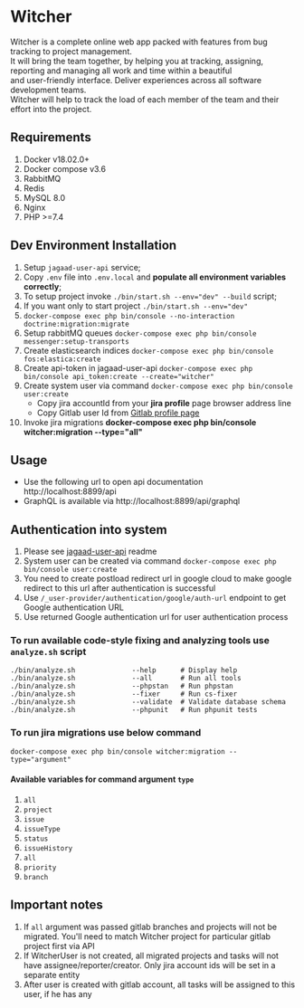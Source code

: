 # Witcher

Witcher is a complete online web app packed with features from bug tracking to project management. <br/>
It will bring the team together, by helping you at tracking, assigning, reporting and managing all work and time within a beautiful <br/>
and user-friendly interface. Deliver experiences across all software development teams.<br/>
Witcher will help to track the load of each member of the team and their effort into the project. <br/>


## Requirements
1. Docker v18.02.0+
2. Docker compose v3.6
3. RabbitMQ
4. Redis
5. MySQL 8.0
6. Nginx
7. PHP >=7.4

## Dev Environment Installation

1. Setup `jagaad-user-api` service;
2. Copy `.env` file into `.env.local` and **populate all environment variables correctly**;
3. To setup project invoke `./bin/start.sh --env="dev" --build` script;
4. If you want only to start project `./bin/start.sh --env="dev"`
5. `docker-compose exec php bin/console --no-interaction doctrine:migration:migrate`
6. Setup rabbitMQ queues `docker-compose exec php bin/console messenger:setup-transports`
7. Create elasticsearch indices `docker-compose exec php bin/console fos:elastica:create`
8. Create api-token in jagaad-user-api `docker-compose exec php bin/console api_token:create --create="witcher"`
9. Create system user via command `docker-compose exec php bin/console user:create`
   - Copy jira accountId from your **jira profile** page browser address line
   - Copy Gitlab user Id from [Gitlab profile page](https://gitlab.com/-/profile)
10. Invoke jira migrations **docker-compose exec php bin/console witcher:migration --type="all"**

## Usage

- Use the following url to open api documentation http://localhost:8899/api
- GraphQL is available via http://localhost:8899/api/graphql

## Authentication into system

1. Please see [jagaad-user-api](https://gitlab.com/jagaad-team/jagaad-user-api) readme
2. System user can be created via command `docker-compose exec php bin/console user:create`
3. You need to create postload redirect url in google cloud to make google redirect to this url after authentication is successful
4. Use `/_user-provider/authentication/google/auth-url` endpoint to get Google authentication URL
5. Use returned Google authentication url for user authentication process

### To run available code-style fixing and analyzing tools use `analyze.sh` script

```shell
./bin/analyze.sh              --help      # Display help
./bin/analyze.sh              --all       # Run all tools
./bin/analyze.sh              --phpstan   # Run phpstan
./bin/analyze.sh              --fixer     # Run cs-fixer
./bin/analyze.sh              --validate  # Validate database schema
./bin/analyze.sh              --phpunit   # Run phpunit tests
```

### To run jira migrations use below command

```shell
docker-compose exec php bin/console witcher:migration --type="argument"
```

#### Available variables for command argument `type`

1. `all`
2. `project`
3. `issue`
4. `issueType`
5. `status`
6. `issueHistory`
7. `all`
8. `priority`
9. `branch`

## Important notes

1. If `all` argument was passed gitlab branches and projects will not be migrated. You'll need to match Witcher project for particular gitlab project first via API
2. If WitcherUser is not created, all migrated projects and tasks will not have assignee/reporter/creator. Only jira account ids will be set in a separate entity
3. After user is created with gitlab account, all tasks will be assigned to this user, if he has any
